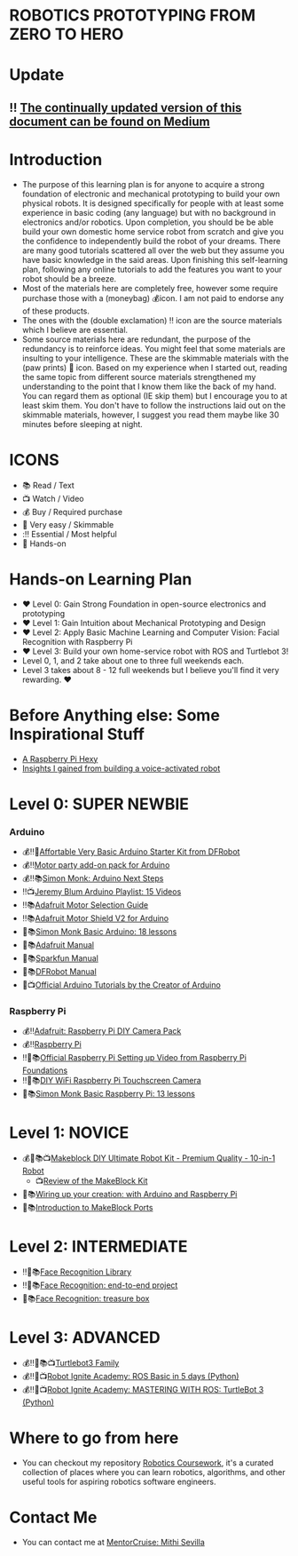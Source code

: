 # ROBOTICS PROTOTYPING FROM ZERO TO HERO

# Update 
## :bangbang: [The continually updated version of this document can be found on Medium](https://medium.com/@mithi/robotics-prototyping-zero-to-hero-dfc49cdd8a19)

# Introduction
- The purpose of this learning plan is for anyone to acquire a strong foundation of electronic and mechanical prototyping to build your own physical robots. It is designed specifically for people with at least some experience in basic coding (any language) but with no background in electronics and/or robotics. Upon completion, you should be be able build your own domestic home service robot from scratch and give you the confidence to independently build the robot of your dreams. There are many good tutorials scattered all over the web but they assume you have basic knowledge in the said areas. Upon finishing this self-learning plan, following any online tutorials to add the features you want to your robot should be a breeze. 
- Most of the materials here are completely free, however some require purchase those with a (moneybag) :moneybag:icon. I am not paid to endorse any of these products. 
- The ones with the (double exclamation) :bangbang: icon are the source materials which I believe are essential. 
- Some source materials here are redundant, the purpose of the redundancy is to reinforce ideas. You might feel that some materials are insulting to your intelligence. These are the skimmable materials with the (paw prints) :paw_prints: icon. Based on my experience when I started out, reading the same topic from different source materials strengthened my understanding to the point that I know them like the back of my hand. You can regard them as optional (IE skip them) but I encourage you to at least skim them. You don't have to follow the instructions laid out on the skimmable materials, however, I suggest you read them maybe like 30 minutes before sleeping at night.

# ICONS 
- :books: Read / Text
- :tv: Watch / Video
- :moneybag: Buy / Required purchase
- :paw_prints: Very easy / Skimmable
- ::bangbang: Essential / Most helpful
- :wave: Hands-on

# Hands-on Learning Plan 
- :heart: Level 0: Gain Strong Foundation in open-source electronics and prototyping 
- :heart: Level 1: Gain Intuition about Mechanical Prototyping and Design 
- :heart: Level 2: Apply Basic Machine Learning and Computer Vision: Facial Recognition with Raspberry Pi 
- :heart: Level 3: Build your own home-service robot with ROS and Turtlebot 3! 
- Level 0, 1, and 2 take about one to three full weekends each.
- Level 3 takes about 8 - 12 full weekends but I believe you'll find it very rewarding. :heart: 

# Before Anything else: Some Inspirational Stuff 
- [A Raspberry Pi Hexy](https://hackernoon.com/a-raspberry-pi-hexy-transcript-62533c69a566) 
- [Insights I gained from building a voice-activated robot](https://medium.freecodecamp.org/building-a-voice-activated-robot-for-an-advertising-agency-fedaa9f347d3) 

# Level 0: SUPER NEWBIE 

### Arduino 
- :moneybag::bangbang::wave:[Affortable Very Basic Arduino Starter Kit from DFRobot](https://www.dfrobot.com/product-345.html)
- :moneybag::bangbang:[Motor party add-on pack for Arduino](https://www.adafruit.com/product/171)
- :moneybag::bangbang::books:[Simon Monk: Arduino Next Steps](https://www.amazon.com/Programming-Arduino-Next-Steps-Sketches/dp/0071830251/)
- :bangbang::tv:[Jeremy Blum Arduino Playlist: 15 Videos](https://www.youtube.com/watch?v=fCxzA9_kg6s&list=PLA567CE235D39FA84)
- :bangbang::books:[Adafruit Motor Selection Guide](https://learn.adafruit.com/adafruit-motor-selection-guide?view=all)
- :bangbang::books:[Adafruit Motor Shield V2 for Arduino](https://learn.adafruit.com/adafruit-motor-shield-v2-for-arduino)
- :paw_prints::books:[Simon Monk Basic Arduino: 18 lessons](https://learn.adafruit.com/adafruit-arduino-lesson-1-blink)
- :paw_prints::books:[Adafruit Manual](http://ardx.org/src/guide/2/ARDX-EG-ADAF-PRINT.pdf)
- :paw_prints::books:[Sparkfun Manual](https://cdn.sparkfun.com/datasheets/Kits/RedBoard_SIK_3.2.pdf)
- :paw_prints::books:[DFRobot Manual](https://github.com/Arduinolibrary/DFRobot_Beginner_KIT/blob/master/DFR0100_Tutorial.pdf)
- :paw_prints::tv:[Official Arduino Tutorials by the Creator of Arduino](https://www.youtube.com/playlist?list=PLT6rF_I5kknPf2qlVFlvH47qHvqvzkknd)

### Raspberry Pi 
- :moneybag::bangbang:[Adafruit: Raspberry Pi DIY Camera Pack](https://www.adafruit.com/product/3275) 
- :moneybag::bangbang:[Raspberry Pi](https://www.adafruit.com/product/3055)
- :bangbang::paw_prints::books:[Official Raspberry Pi Setting up Video from Raspberry Pi Foundations](https://projects.raspberrypi.org/en/projects/raspberry-pi-setting-up)
- :bangbang::wave::books:[DIY WiFi Raspberry Pi Touchscreen Camera](https://learn.adafruit.com/diy-wifi-raspberry-pi-touch-cam?view=all)
- :paw_prints::books:[Simon Monk Basic Raspberry Pi: 13 lessons](https://learn.adafruit.com/adafruit-raspberry-pi-lesson-1-preparing-and-sd-card-for-your-raspberry-pi)

# Level 1: NOVICE
- :moneybag::wave::books::tv:[Makeblock DIY Ultimate Robot Kit - Premium Quality - 10-in-1 Robot](https://www.amazon.com/Makeblock-DIY-Ultimate-Robot-Kit/dp/B00W6Y0Z4E/)
  - :tv:[Review of the MakeBlock Kit](https://www.youtube.com/watch?v=aV73x3oj2w0)
- :paw_prints::books:[Wiring up your creation: with Arduino and Raspberry Pi](http://learn.makeblock.com/en/step-1-wiring-color-marker-show-the-modules-connection-for-correct/)
- :paw_prints::books:[Introduction to MakeBlock Ports](http://learn.makeblock.com/en/makeblock-orion/)

# Level 2: INTERMEDIATE
- :bangbang::wave::books:[Face Recognition Library](https://github.com/ageitgey/face_recognition)
- :bangbang::wave::books:[Face Recognition: end-to-end project](https://www.hackster.io/mjrobot/real-time-face-recognition-an-end-to-end-project-a10826)
- :wave::books:[Face Recognition: treasure box](https://learn.adafruit.com/raspberry-pi-face-recognition-treasure-box?view=all)

# Level 3: ADVANCED
- :moneybag::bangbang::wave::books::tv:[Turtlebot3 Family](http://emanual.robotis.com/docs/en/platform/turtlebot3/overview/)
- :moneybag::bangbang::wave::tv:[Robot Ignite Academy: ROS Basic in 5 days (Python)](http://www.theconstructsim.com/construct-learn-develop-robots-using-ros/robotigniteacademy_learnros/ros-courses-library/ros-basics-in-5-days/)
- :moneybag::bangbang::wave::tv:[Robot Ignite Academy: MASTERING WITH ROS: TurtleBot 3 (Python)](http://www.theconstructsim.com/construct-learn-develop-robots-using-ros/robotigniteacademy_learnros/ros-courses-library/mastering-with-ros-turtlebot3/)

# Where to go from here
- You can checkout my repository [Robotics Coursework](https://github.com/mithi/robotics-coursework), it's a curated collection of places where you can learn robotics, algorithms, and other useful tools for aspiring robotics software engineers.

# Contact Me 
- You can contact me at [MentorCruise: Mithi Sevilla](https://mentorcruise.com/mentor/MithiSevilla/)

